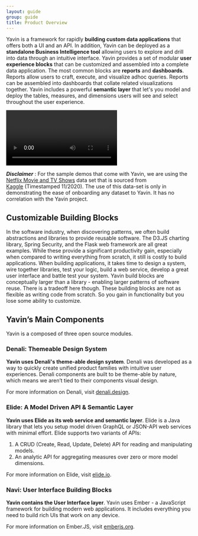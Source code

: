 ```yaml
---
layout: guide
group: guide
title: Product Overview
---
```


Yavin is a framework for rapidly **building custom data applications** that offers both a UI and an API. In addition, Yavin can be deployed as a **standalone Business Intelligence tool** allowing users to explore and drill into data through an intuitive interface.  Yavin provides a set of modular **user experience blocks** that can be customized and assembled into a complete data application.  The most common blocks are **reports** and **dashboards**.  Reports allow users to craft, execute, and visualize adhoc queries.  Reports can be assembled into dashboards that collate related visualizations together.  Yavin includes a powerful **semantic layer** that let's you model and deploy the tables, measures, and dimensions users will see and select throughout the user experience.

<video controls> <source src="/assets/images/Yavin_in_action.mov"></video>

***Disclaimer*** : For the sample demos that come with Yavin, we are using the [Netflix Movie and TV Shows](https://www.kaggle.com/shivamb/netflix-shows) data set that is sourced from [Kaggle](https://www.kaggle.com) (Timestamped 11/2020). The use of this data-set is only in demonstrating the ease of onboarding any dataset to Yavin. It has no correlation with the Yavin project.

## Customizable Building Blocks
In the software industry, when discovering patterns, we often build abstractions and libraries to provide reusable software. The D3.JS charting library, Spring Security, and the Flask web framework are all great examples. While these provide a significant productivity gain, especially when compared to writing everything from scratch, it still is costly to build applications. When building applications, it takes time to design a system, wire together libraries, test your logic, build a web service, develop a great user interface and battle test your system.  Yavin build blocks are conceptually larger than a library - enabling larger patterns of software reuse. There is a tradeoff here though.  These building blocks are not as flexible as writing code from scratch. So you gain in functionality but you lose some ability to customize.

## Yavin’s Main Components

Yavin is a composed of three open source modules.

### Denali: Themeable Design System

**Yavin uses Denali's theme-able design system**. Denali was developed as a way to quickly create unified product families with intuitive user experiences. Denali components are built to be theme-able by nature, which means we aren’t tied to their components visual design.

For more information on Denali, visit [denali.design](https://denali.design).

### Elide: A Model Driven API & Semantic Layer

**Yavin uses Elide as its web service and semantic layer**. Elide is a Java library that lets you setup model driven GraphQL or JSON-API web services with minimal effort. Elide supports two variants of APIs:

1. A CRUD (Create, Read, Update, Delete) API for reading and manipulating models.
1. An analytic API for aggregating measures over zero or more model dimensions.

For more information on Elide, visit [elide.io](https://elide.io).

### Navi: User Interface Building Blocks

**Yavin contains the User Interface layer**.  Yavin uses Ember - a JavaScript framework for building modern web applications. It includes everything you need to build rich UIs that work on any device.

For more information on Ember.JS, visit [emberjs.org](https://emberjs.com/).
